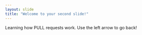 ```yaml
---
layout: slide
title: "Welcome to your second slide!"
---
```

Learning how PULL requests work.
Use the left arrow to go back!
